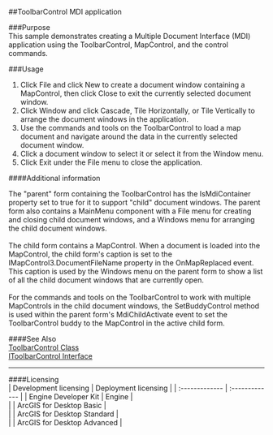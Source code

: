 ##ToolbarControl MDI application

###Purpose  
This sample demonstrates creating a Multiple Document Interface (MDI) application using the ToolbarControl, MapControl, and the control commands.  


###Usage
1. Click File and click New to create a document window containing a MapControl, then click Close to exit the currently selected document window.   
1. Click Window and click Cascade, Tile Horizontally, or Tile Vertically to arrange the document windows in the application.  
1. Use the commands and tools on the ToolbarControl to load a map document and navigate around the data in the currently selected document window.   
1. Click a document window to select it or select it from the Window menu.   
1. Click Exit under the File menu to close the application.   





####Additional information  
<div xmlns="http://www.w3.org/1999/xhtml" xmlns:my="http://schemas.microsoft.com/office/infopath/2003/myXSD/2006-02-10T23:25:53">The "parent" form containing the ToolbarControl has the IsMdiContainer property set to true for it to support "child" document windows. The parent form also contains a MainMenu component with a File menu for creating and closing child document windows, and a Windows menu for arranging the child document windows.</div>  
<div xmlns="http://www.w3.org/1999/xhtml" xmlns:my="http://schemas.microsoft.com/office/infopath/2003/myXSD/2006-02-10T23:25:53"> </div>  
<div xmlns="http://www.w3.org/1999/xhtml" xmlns:my="http://schemas.microsoft.com/office/infopath/2003/myXSD/2006-02-10T23:25:53">The child form contains a MapControl. When a document is loaded into the MapControl, the child form's caption is set to the IMapControl3.DocumentFileName property in the OnMapReplaced event. This caption is used by the Windows menu on the parent form to show a list of all the child document windows that are currently open.</div>  
<div xmlns="http://www.w3.org/1999/xhtml" xmlns:my="http://schemas.microsoft.com/office/infopath/2003/myXSD/2006-02-10T23:25:53"> </div>  
<div xmlns="http://www.w3.org/1999/xhtml" xmlns:my="http://schemas.microsoft.com/office/infopath/2003/myXSD/2006-02-10T23:25:53">For the commands and tools on the ToolbarControl to work with multiple MapControls in the child document windows, the SetBuddyControl method is used within the parent form's MdiChildActivate event to set the ToolbarControl buddy to the MapControl in the active child form.</div>  


####See Also  
[ToolbarControl Class](http://desktop.arcgis.com/search/?q=ToolbarControl%20Class&p=0&language=en&product=arcobjects-sdk-dotnet&version=&n=15&collection=help)  
[IToolbarControl Interface](http://desktop.arcgis.com/search/?q=IToolbarControl%20Interface&p=0&language=en&product=arcobjects-sdk-dotnet&version=&n=15&collection=help)  


---------------------------------

####Licensing  
| Development licensing | Deployment licensing | 
| :------------- | :------------- | 
| Engine Developer Kit | Engine |  
|  | ArcGIS for Desktop Basic |  
|  | ArcGIS for Desktop Standard |  
|  | ArcGIS for Desktop Advanced |  


